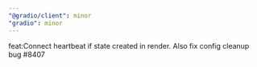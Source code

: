 ```yaml
---
"@gradio/client": minor
"gradio": minor
---
```


feat:Connect heartbeat if state created in render. Also fix config cleanup bug #8407
